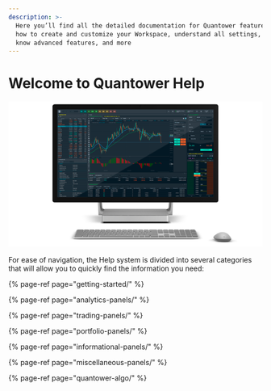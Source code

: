 ```yaml
---
description: >-
  Here you’ll find all the detailed documentation for Quantower features, learn
  how to create and customize your Workspace, understand all settings, get to
  know advanced features, and more
---
```


# Welcome to Quantower Help

![](.gitbook/assets/quantower_bander.png)

For ease of navigation, the Help system is divided into several categories that will allow you to quickly find the information you need:

{% page-ref page="getting-started/" %}

{% page-ref page="analytics-panels/" %}

{% page-ref page="trading-panels/" %}

{% page-ref page="portfolio-panels/" %}

{% page-ref page="informational-panels/" %}

{% page-ref page="miscellaneous-panels/" %}

{% page-ref page="quantower-algo/" %}



